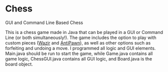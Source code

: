 # Chess
GUI and Command Line Based Chess

This is a chess game made in Java that can be played in a GUI or Command Line (or both simultaneously!). The game includes the option to play with custom pieces ([Wazir](https://en.wikipedia.org/wiki/Wazir_(chess)) and [AntiPawn](https://en.wikipedia.org/wiki/Berolina_chess)), as well as other options such as forfeiting and undoing a move. I programmed all logic and GUI elements. Main.java should be run to start the game, while Game.java contains all game logic, ChessGUI.java contains all GUI logic, and Board.java is the board object.
